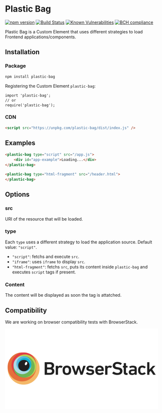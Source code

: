 # Plastic Bag

[![npm version](https://badge.fury.io/js/plastic-bag.svg)](https://badge.fury.io/js/plastic-bag)
[![Build Status](https://travis-ci.org/plastic-bag/plastic-bag.svg?branch=master)](https://travis-ci.org/plastic-bag/plastic-bag)
[![Known Vulnerabilities](https://snyk.io/test/github/plastic-bag/plastic-bag/badge.svg?targetFile=package.json)](https://snyk.io/test/github/plastic-bag/plastic-bag?targetFile=package.json)
[![BCH compliance](https://bettercodehub.com/edge/badge/plastic-bag/plastic-bag?branch=master)](https://bettercodehub.com/)

Plastic Bag is a Custom Element that uses different strategies to load Frontend applications/components.

## Installation

### Package

```sh
npm install plastic-bag
```

Registering the Custom Element `plastic-bag`:

```
import 'plastic-bag';
// or
require('plastic-bag');
```

### CDN

```html
<script src="https://unpkg.com/plastic-bag/dist/index.js" />
```

## Examples

```html
<plastic-bag type="script" src="/app.js">
    <div id="app-example">Loading...</div>
</plastic-bag>
```

```html
<plastic-bag type="html-fragment" src="/header.html">
</plastic-bag>
```

## Options

### src

URI of the resource that will be loaded.

### type

Each `type` uses a different strategy to load the application source. Default value: `"script"`.

- `"script"`: fetchs and execute `src`.
- `"iframe"`: uses `iframe` to display `src`.
- `"html-fragment"`: fetchs `src`, puts its content inside `plastic-bag` and executes `script` tags if present.

### Content

The content will be displayed as soon the tag is attatched.

## Compatibility

We are working on browser compatibility tests with BrowserStack.

![BrowserSatck Logo](images/browserstack-logo-600x315.png)
